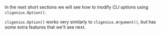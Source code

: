In the next short sections we will see how to modify *CLI options* using `cligenius.Option()`.

`cligenius.Option()` works very similarly to `cligenius.Argument()`, but has some extra features that we'll see next.
